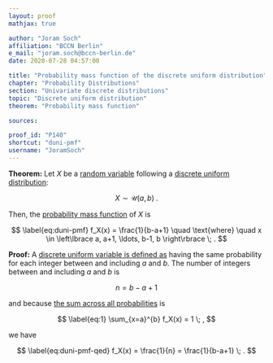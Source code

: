 ```yaml
---
layout: proof
mathjax: true

author: "Joram Soch"
affiliation: "BCCN Berlin"
e_mail: "joram.soch@bccn-berlin.de"
date: 2020-07-28 04:57:00

title: "Probability mass function of the discrete uniform distribution"
chapter: "Probability Distributions"
section: "Univariate discrete distributions"
topic: "Discrete uniform distribution"
theorem: "Probability mass function"

sources:

proof_id: "P140"
shortcut: "duni-pmf"
username: "JoramSoch"
---
```



**Theorem:** Let $X$ be a [random variable](/D/rvar) following a [discrete uniform distribution](/D/duni):

$$ \label{eq:duni}
X \sim \mathcal{U}(a, b) \; .
$$

Then, the [probability mass function](/D/pmf) of $X$ is

$$ \label{eq:duni-pmf}
f_X(x) = \frac{1}{b-a+1} \quad \text{where} \quad x \in \left\lbrace a, a+1, \ldots, b-1, b \right\rbrace \; .
$$


**Proof:** A [discrete uniform variable is defined as](/D/duni) having the same probability for each integer between and including $a$ and $b$. The number of integers between and including $a$ and $b$ is

$$ \label{eq:n}
n = b - a + 1
$$

and because [the sum across all probabilities](/D/pmf) is

$$ \label{eq:1}
\sum_{x=a}^{b} f_X(x) = 1 \; ,
$$

we have

$$ \label{eq:duni-pmf-qed}
f_X(x) = \frac{1}{n} = \frac{1}{b-a+1} \; .
$$
